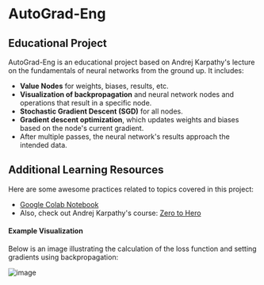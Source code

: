 # AutoGrad-Eng

## Educational Project
AutoGrad-Eng is an educational project based on Andrej Karpathy's lecture on the fundamentals of neural networks from the ground up. It includes:

- **Value Nodes** for weights, biases, results, etc.
- **Visualization of backpropagation** and neural network nodes and operations that result in a specific node.
- **Stochastic Gradient Descent (SGD)** for all nodes.
- **Gradient descent optimization**, which updates weights and biases based on the node's current gradient.
- After multiple passes, the neural network's results approach the intended data.

## Additional Learning Resources
Here are some awesome practices related to topics covered in this project:

- [Google Colab Notebook](https://colab.research.google.com/drive/1FPTx1RXtBfc4MaTkf7viZZD4U2F9gtKN?usp=sharing)
- Also, check out Andrej Karpathy's course: [Zero to Hero](https://karpathy.ai/zero-to-hero.html)

#### Example Visualization
Below is an image illustrating the calculation of the loss function and setting gradients using backpropagation:

![image](https://github.com/user-attachments/assets/576a1ebc-f0c4-4dd9-a772-e79a1b5ceac2)
